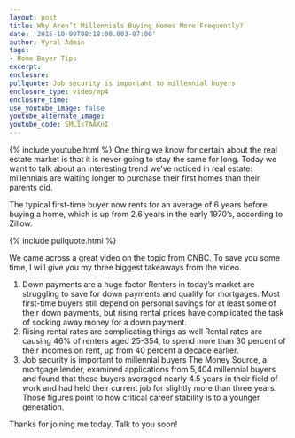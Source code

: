 ```yaml
---
layout: post
title: Why Aren’t Millennials Buying Homes More Frequently?
date: '2015-10-09T08:18:00.003-07:00'
author: Vyral Admin
tags:
- Home Buyer Tips
excerpt:
enclosure:
pullquote: Job security is important to millennial buyers
enclosure_type: video/mp4
enclosure_time:
use_youtube_image: false
youtube_alternate_image:
youtube_code: SML1sTAAXnI
---
```

{% include youtube.html %}
One thing we know for certain about the real estate market is that it is never going to stay the same for long. Today we want to talk about an interesting trend we’ve noticed in real estate: millennials are waiting longer to purchase their first homes than their parents did.

The typical first-time buyer now rents for an average of 6 years before buying a home, which is up from 2.6 years in the early 1970’s, according to Zillow.

{% include pullquote.html %}

We came across a great video on the topic from CNBC. To save you some time, I will give you my three biggest takeaways from the video.

1. Down payments are a huge factor
Renters in today’s market are struggling to save for down payments and qualify for mortgages. Most first-time buyers still depend on personal savings for at least some of their down payments, but rising rental prices have complicated the task of socking away money for a down payment.
2. Rising rental rates are complicating things as well
Rental rates are causing 46% of renters aged 25-354, to spend more than 30 percent of their incomes on rent, up from 40 percent a decade earlier.
3. Job security is important to millennial buyers
The Money Source, a mortgage lender, examined applications from 5,404 millennial buyers and found that these buyers averaged nearly 4.5 years in their field of work and had held their current job for slightly more than three years. Those figures point to how critical career stability is to a younger generation.

Thanks for joining me today. Talk to you soon!
